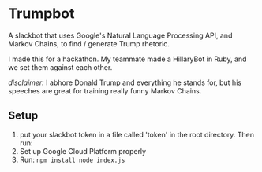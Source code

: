 # Trumpbot

A slackbot that uses Google's Natural Language Processing API, and Markov
Chains, to find / generate Trump rhetoric.

I made this for a hackathon. My teammate made a HillaryBot in Ruby, and we set
them against each other.

*disclaimer:* I abhore Donald Trump and everything he stands for, but his
speeches are great for training really funny Markov Chains.

## Setup

1. put your slackbot token in a file called 'token' in the root
directory. Then run:
2. Set up Google Cloud Platform properly
3. Run: ``` npm install node index.js ```
